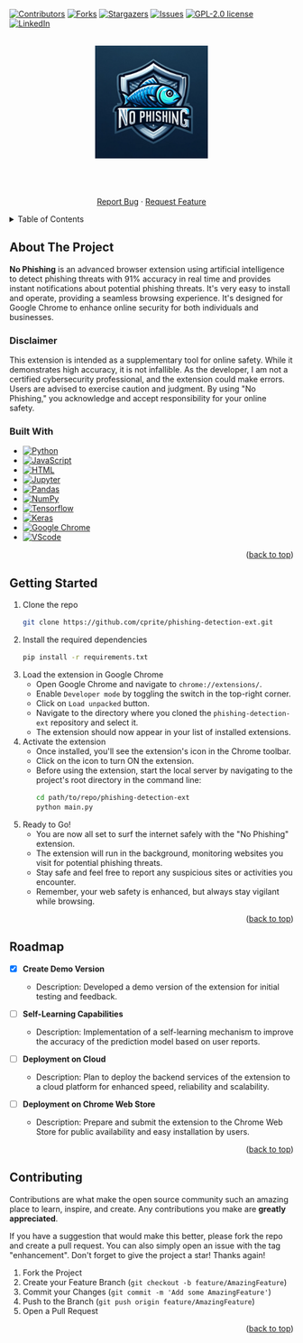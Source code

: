 <!-- Improved compatibility of back to top link: See: https://github.com/othneildrew/Best-README-Template/pull/73 -->
<a name="readme-top"></a>

[![Contributors][contributors-shield]][contributors-url]
[![Forks][forks-shield]][forks-url]
[![Stargazers][stars-shield]][stars-url]
[![Issues][issues-shield]][issues-url]
[![GPL-2.0 license][license-shield]][license-url]
[![LinkedIn][linkedin-shield]][linkedin-url]


<!-- PROJECT LOGO -->
<br />
<div align="center">
  <a href="https://github.com/othneildrew/Best-README-Template">
    <img src="images/logo.png" alt="Logo" width="200" height="200">
  </a>

  <p align="center">
    <br />
    <br />
    <br />
    <a href="https://github.com/cprite/phishing-detection-ext/issues">Report Bug</a>
    ·
    <a href="https://github.com/cprite/phishing-detection-ext/issues">Request Feature</a>
  </p>
</div>



<!-- TABLE OF CONTENTS -->
<details>
  <summary>Table of Contents</summary>
  <ol>
    <li>
      <a href="#about-the-project">About The Project</a>
      <ul>
        <li><a href="#disclaimer">[!] Disclaimer</a></li>
        <li><a href="#built-with">Built With</a></li>
      </ul>
    </li>
    <li>
      <a href="#getting-started">Getting Started</a>
    </li>
    <li><a href="#roadmap">Roadmap</a></li>
    <li><a href="#contributing">Contributing</a></li>
  </ol>
</details>



<!-- ABOUT THE PROJECT -->
## About The Project

**No Phishing** is an advanced browser extension using artificial intelligence to detect phishing threats with 91% accuracy in real time and provides instant notifications about potential phishing threats. It's very easy to install and operate, providing a seamless browsing experience. It's designed for Google Chrome to enhance online security for both individuals and businesses.

### Disclaimer
This extension is intended as a supplementary tool for online safety. While it demonstrates high accuracy, it is not infallible. As the developer, I am not a certified cybersecurity professional, and the extension could make errors. Users are advised to exercise caution and judgment. By using "No Phishing," you acknowledge and accept responsibility for your online safety.

### Built With

* [![Python](https://img.shields.io/badge/Python-FFD43B?style=for-the-badge&logo=python&logoColor=blue)](https://www.python.org)
* [![JavaScript](https://img.shields.io/badge/JavaScript-323330?style=for-the-badge&logo=javascript&logoColor=F7DF1E)](https://www.javascript.com/)
* [![HTML](https://img.shields.io/badge/HTML5-E34F26?style=for-the-badge&logo=html5&logoColor=white)](https://html.spec.whatwg.org/)
* [![Jupyter](https://img.shields.io/badge/Jupyter-F37626.svg?&style=for-the-badge&logo=Jupyter&logoColor=white)](https://jupyterlab.readthedocs.io/en/stable)
* [![Pandas](https://img.shields.io/badge/Pandas-2C2D72?style=for-the-badge&logo=pandas&logoColor=white)](https://pandas.pydata.org/)
* [![NumPy](https://img.shields.io/badge/Numpy-777BB4?style=for-the-badge&logo=numpy&logoColor=white)](https://numpy.org/)
* [![Tensorflow](https://img.shields.io/badge/TensorFlow-FF6F00?style=for-the-badge&logo=TensorFlow&logoColor=white)](https://www.tensorflow.org)
* [![Keras](https://img.shields.io/badge/Keras-FF0000?style=for-the-badge&logo=keras&logoColor=white)](https://keras.io/)
* [![Google Chrome](https://img.shields.io/badge/Google_chrome-4285F4?style=for-the-badge&logo=Google-chrome&logoColor=white)](https://www.google.com/chrome/)
* [![VScode](https://img.shields.io/badge/VSCode-0078D4?style=for-the-badge&logo=visual%20studio%20code&logoColor=white)](https://code.visualstudio.com/)

<p align="right">(<a href="#readme-top">back to top</a>)</p>



<!-- GETTING STARTED -->
## Getting Started

1. Clone the repo
   ```sh
   git clone https://github.com/cprite/phishing-detection-ext.git
   ```
2. Install the required dependencies
   ```sh
   pip install -r requirements.txt
   ```
3. Load the extension in Google Chrome
   - Open Google Chrome and navigate to `chrome://extensions/`.
   - Enable `Developer mode` by toggling the switch in the top-right corner.
   - Click on `Load unpacked` button.
   - Navigate to the directory where you cloned the `phishing-detection-ext` repository and select it.
   - The extension should now appear in your list of installed extensions.
4. Activate the extension
   - Once installed, you'll see the extension's icon in the Chrome toolbar.
   - Click on the icon to turn ON the extension.
   - Before using the extension, start the local server by navigating to the project's root directory in the command line:
     ```sh
     cd path/to/repo/phishing-detection-ext
     python main.py
5. Ready to Go!
   - You are now all set to surf the internet safely with the "No Phishing" extension.
   - The extension will run in the background, monitoring websites you visit for potential phishing threats.
   - Stay safe and feel free to report any suspicious sites or activities you encounter.
   - Remember, your web safety is enhanced, but always stay vigilant while browsing.

<p align="right">(<a href="#readme-top">back to top</a>)</p>

<!-- ROADMAP -->
## Roadmap

- [x] **Create Demo Version**
  - Description: Developed a demo version of the extension for initial testing and feedback.
     
- [ ] **Self-Learning Capabilities**
  - Description: Implementation of a self-learning mechanism to improve the accuracy of the prediction model based on user reports.

- [ ] **Deployment on Cloud**
  - Description: Plan to deploy the backend services of the extension to a cloud platform for enhanced speed, reliability and scalability.

- [ ] **Deployment on Chrome Web Store**
  - Description: Prepare and submit the extension to the Chrome Web Store for public availability and easy installation by users.

<p align="right">(<a href="#readme-top">back to top</a>)</p>


<!-- CONTRIBUTING -->
## Contributing

Contributions are what make the open source community such an amazing place to learn, inspire, and create. Any contributions you make are **greatly appreciated**.

If you have a suggestion that would make this better, please fork the repo and create a pull request. You can also simply open an issue with the tag "enhancement".
Don't forget to give the project a star! Thanks again!

1. Fork the Project
2. Create your Feature Branch (`git checkout -b feature/AmazingFeature`)
3. Commit your Changes (`git commit -m 'Add some AmazingFeature'`)
4. Push to the Branch (`git push origin feature/AmazingFeature`)
5. Open a Pull Request

<p align="right">(<a href="#readme-top">back to top</a>)</p>

<!-- MARKDOWN LINKS & IMAGES -->
<!-- https://www.markdownguide.org/basic-syntax/#reference-style-links -->
[contributors-shield]: https://img.shields.io/github/contributors/cprite/phishing-detection-ext.svg?style=for-the-badge
[contributors-url]: https://github.com/cprite/phishing-detection-ext/graphs/contributors
[forks-shield]: https://img.shields.io/github/forks/cprite/phishing-detection-ext.svg?style=for-the-badge
[forks-url]: https://github.com/cprite/phishing-detection-ext/network/members
[stars-shield]: https://img.shields.io/github/stars/cprite/phishing-detection-ext.svg?style=for-the-badge
[stars-url]: https://github.com/cprite/phishing-detection-ext/stargazers
[issues-shield]: https://img.shields.io/github/issues/cprite/phishing-detection-ext.svg?style=for-the-badge
[issues-url]: https://github.com/cprite/phishing-detection-ext/issues
[license-shield]: https://img.shields.io/github/license/cprite/phishing-detection-ext.svg?style=for-the-badge
[license-url]: https://github.com/cprite/phishing-detection-ext/blob/master/LICENSE.md
[linkedin-shield]: https://img.shields.io/badge/-LinkedIn-black.svg?style=for-the-badge&logo=linkedin&colorB=555
[linkedin-url]: https://linkedin.com/in/niknmirosh
